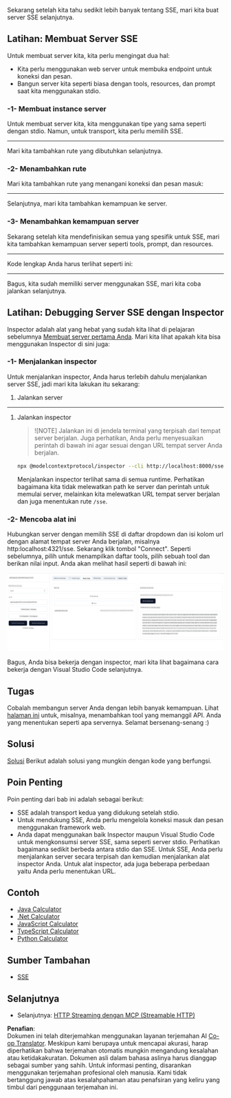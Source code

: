 <!--
CO_OP_TRANSLATOR_METADATA:
{
  "original_hash": "d90ca3d326c48fab2ac0ebd3a9876f59",
  "translation_date": "2025-07-04T18:10:55+00:00",
  "source_file": "03-GettingStarted/05-sse-server/README.md",
  "language_code": "id"
}
-->
Sekarang setelah kita tahu sedikit lebih banyak tentang SSE, mari kita buat server SSE selanjutnya.

## Latihan: Membuat Server SSE

Untuk membuat server kita, kita perlu mengingat dua hal:

- Kita perlu menggunakan web server untuk membuka endpoint untuk koneksi dan pesan.
- Bangun server kita seperti biasa dengan tools, resources, dan prompt saat kita menggunakan stdio.

### -1- Membuat instance server

Untuk membuat server kita, kita menggunakan tipe yang sama seperti dengan stdio. Namun, untuk transport, kita perlu memilih SSE.

---

Mari kita tambahkan rute yang dibutuhkan selanjutnya.

### -2- Menambahkan rute

Mari kita tambahkan rute yang menangani koneksi dan pesan masuk:

---

Selanjutnya, mari kita tambahkan kemampuan ke server.

### -3- Menambahkan kemampuan server

Sekarang setelah kita mendefinisikan semua yang spesifik untuk SSE, mari kita tambahkan kemampuan server seperti tools, prompt, dan resources.

---

Kode lengkap Anda harus terlihat seperti ini:

---

Bagus, kita sudah memiliki server menggunakan SSE, mari kita coba jalankan selanjutnya.

## Latihan: Debugging Server SSE dengan Inspector

Inspector adalah alat yang hebat yang sudah kita lihat di pelajaran sebelumnya [Membuat server pertama Anda](/03-GettingStarted/01-first-server/README.md). Mari kita lihat apakah kita bisa menggunakan Inspector di sini juga:

### -1- Menjalankan inspector

Untuk menjalankan inspector, Anda harus terlebih dahulu menjalankan server SSE, jadi mari kita lakukan itu sekarang:

1. Jalankan server

---

1. Jalankan inspector

    > ![NOTE]
    > Jalankan ini di jendela terminal yang terpisah dari tempat server berjalan. Juga perhatikan, Anda perlu menyesuaikan perintah di bawah ini agar sesuai dengan URL tempat server Anda berjalan.

    ```sh
    npx @modelcontextprotocol/inspector --cli http://localhost:8000/sse --method tools/list
    ```

    Menjalankan inspector terlihat sama di semua runtime. Perhatikan bagaimana kita tidak melewatkan path ke server dan perintah untuk memulai server, melainkan kita melewatkan URL tempat server berjalan dan juga menentukan rute `/sse`.

### -2- Mencoba alat ini

Hubungkan server dengan memilih SSE di daftar dropdown dan isi kolom url dengan alamat tempat server Anda berjalan, misalnya http:localhost:4321/sse. Sekarang klik tombol "Connect". Seperti sebelumnya, pilih untuk menampilkan daftar tools, pilih sebuah tool dan berikan nilai input. Anda akan melihat hasil seperti di bawah ini:

![Server SSE berjalan di inspector](../../../../translated_images/sse-inspector.d86628cc597b8fae807a31d3d6837842f5f9ee1bcc6101013fa0c709c96029ad.id.png)

Bagus, Anda bisa bekerja dengan inspector, mari kita lihat bagaimana cara bekerja dengan Visual Studio Code selanjutnya.

## Tugas

Cobalah membangun server Anda dengan lebih banyak kemampuan. Lihat [halaman ini](https://api.chucknorris.io/) untuk, misalnya, menambahkan tool yang memanggil API. Anda yang menentukan seperti apa servernya. Selamat bersenang-senang :)

## Solusi

[Solusi](./solution/README.md) Berikut adalah solusi yang mungkin dengan kode yang berfungsi.

## Poin Penting

Poin penting dari bab ini adalah sebagai berikut:

- SSE adalah transport kedua yang didukung setelah stdio.
- Untuk mendukung SSE, Anda perlu mengelola koneksi masuk dan pesan menggunakan framework web.
- Anda dapat menggunakan baik Inspector maupun Visual Studio Code untuk mengkonsumsi server SSE, sama seperti server stdio. Perhatikan bagaimana sedikit berbeda antara stdio dan SSE. Untuk SSE, Anda perlu menjalankan server secara terpisah dan kemudian menjalankan alat inspector Anda. Untuk alat inspector, ada juga beberapa perbedaan yaitu Anda perlu menentukan URL.

## Contoh

- [Java Calculator](../samples/java/calculator/README.md)
- [.Net Calculator](../../../../03-GettingStarted/samples/csharp)
- [JavaScript Calculator](../samples/javascript/README.md)
- [TypeScript Calculator](../samples/typescript/README.md)
- [Python Calculator](../../../../03-GettingStarted/samples/python)

## Sumber Tambahan

- [SSE](https://developer.mozilla.org/en-US/docs/Web/API/Server-sent_events)

## Selanjutnya

- Selanjutnya: [HTTP Streaming dengan MCP (Streamable HTTP)](../06-http-streaming/README.md)

**Penafian**:  
Dokumen ini telah diterjemahkan menggunakan layanan terjemahan AI [Co-op Translator](https://github.com/Azure/co-op-translator). Meskipun kami berupaya untuk mencapai akurasi, harap diperhatikan bahwa terjemahan otomatis mungkin mengandung kesalahan atau ketidakakuratan. Dokumen asli dalam bahasa aslinya harus dianggap sebagai sumber yang sahih. Untuk informasi penting, disarankan menggunakan terjemahan profesional oleh manusia. Kami tidak bertanggung jawab atas kesalahpahaman atau penafsiran yang keliru yang timbul dari penggunaan terjemahan ini.